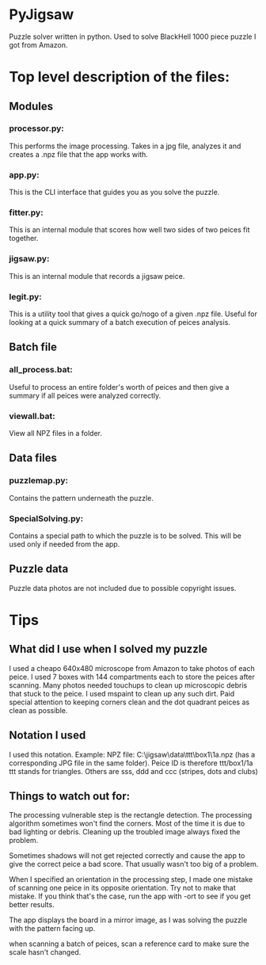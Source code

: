 # PyJigsaw
Puzzle solver written in python. Used to solve BlackHell 1000 piece puzzle I got from Amazon.

# Top level description of the files:
## Modules
### processor.py: 
This performs the image processing. Takes in a jpg file, analyzes it and creates a .npz file that the app works with.
### app.py: 
This is the CLI interface that guides you as you solve the puzzle.
### fitter.py: 
This is an internal module that scores how well two sides of two peices fit together.
### jigsaw.py: 
This is an internal module that records a jigsaw peice.
### legit.py: 
This is a utility tool that gives a quick go/nogo of a given .npz file. Useful for looking at a quick summary of a batch execution of peices analysis.

## Batch file
### all_process.bat: 
Useful to process an entire folder's worth of peices and then give a summary if all peices were analyzed correctly.
### viewall.bat: 
View all NPZ files in a folder.

## Data files
### puzzlemap.py: 
Contains the pattern underneath the puzzle.
### SpecialSolving.py: 
Contains a special path to which the puzzle is to be solved. This will be used only if needed from the app.

## Puzzle data
Puzzle data photos are not included due to possible copyright issues.

# Tips
## What did I use when I solved my puzzle
I used a cheapo 640x480 microscope from Amazon to take photos of each peice. I used 7 boxes with 144 compartments each to store the peices after scanning. Many photos needed touchups to clean up microscopic debris that stuck to the peice. I used mspaint to clean up any such dirt. Paid special attention to keeping corners clean and the dot quadrant peices as clean as possible.

## Notation I used
I used this notation. Example:
NPZ file: C:\jigsaw\data\ttt\box1\1a.npz (has a corresponding JPG file in the same folder). Peice ID is therefore ttt/box1/1a
ttt stands for triangles. Others are sss, ddd and ccc (stripes, dots and clubs)

## Things to watch out for:
The processing vulnerable step is the rectangle detection. The processing algorithm sometimes won't find the corners. Most of the time it is due to bad lighting or debris. Cleaning up the troubled image always fixed the problem. 

Sometimes shadows will not get rejected correctly and cause the app to give the correct peice a bad score. That usually wasn't too big of a problem.

When I specified an orientation in the processing step, I made one mistake of scanning one peice in its opposite orientation. Try not to make that mistake. If you think that's the case, run the app with -ort to see if you get better results.

The app displays the board in a mirror image, as I was solving the puzzle with the pattern facing up.

when scanning a batch of peices, scan a reference card to make sure the scale hasn't changed.
